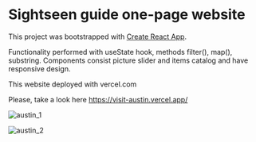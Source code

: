 # Sightseen guide one-page website

This project was bootstrapped with [Create React App](https://github.com/facebook/create-react-app).

Functionality performed with useState hook, methods filter(), map(), substring. 
Components consist picture slider and items catalog and have responsive design.

This website deployed with vercel.com

Please, take a look here https://visit-austin.vercel.app/

![austin_1](https://user-images.githubusercontent.com/107706284/217346003-830c7384-c064-4efa-896b-1a23dd56dad4.jpg)


![austin_2](https://user-images.githubusercontent.com/107706284/217346057-0ff8d3f1-a399-4850-ba95-df13706c477e.jpg)

